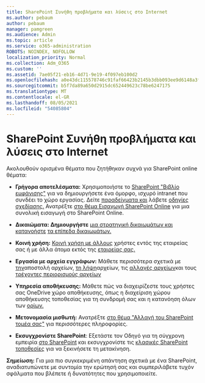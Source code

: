 ```yaml
---
title: SharePoint Συνήθη προβλήματα και λύσεις στο Internet
ms.author: pebaum
author: pebaum
manager: pamgreen
ms.audience: Admin
ms.topic: article
ms.service: o365-administration
ROBOTS: NOINDEX, NOFOLLOW
localization_priority: Normal
ms.collection: Adm_O365
ms.custom: ''
ms.assetid: 7ae05f21-eb16-4d71-9e19-4f097eb100d2
ms.openlocfilehash: a0e43dc115578746c91faf66423b2145b3dbb093ee9d6148a3fe28cc42f2d396
ms.sourcegitcommit: b5f7da89a650d2915dc652449623c78be6247175
ms.translationtype: MT
ms.contentlocale: el-GR
ms.lasthandoff: 08/05/2021
ms.locfileid: "54085804"
---
```

# <a name="sharepoint-online-common-issues-and-resolutions"></a>SharePoint Συνήθη προβλήματα και λύσεις στο Internet

Ακολουθούν ορισμένα θέματα που ζητήθηκαν συχνά για SharePoint online θέματα:

- **Γρήγορα αποτελέσματα:** Χρησιμοποιήστε το [SharePoint "Βιβλίο εμφάνισης"](https://lookbook.microsoft.com/assets/SharePoint_lookbook_2019.pdf) για να δημιουργήσετε ένα όμορφο, ισχυρό intranet που συνδέει το χώρο εργασίας. Δείτε [παραδείγματα και](https://lookbook.microsoft.com/) λάβετε [οδηγίες σχεδίασης.](https://spdesign.azurewebsites.net/) Ανατρέξτε [στο θέμα Εισαγωγή SharePoint Online](https://docs.microsoft.com/sharepoint/introduction) για μια συνολική εισαγωγή στο SharePoint Online.

- **Δικαιώματα: Δημιουργήστε** [μια στρατηγική δικαιωμάτων και κατανοήστε](https://docs.microsoft.com/sharepoint/default-sharepoint-groups) [τα επίπεδα δικαιωμάτων.](https://docs.microsoft.com/sharepoint/understanding-permission-levels)

- **Κοινή χρήση:** [Κοινή χρήση με άλλους](https://docs.microsoft.com/sharepoint/default-sharepoint-groups) χρήστες εντός της εταιρείας σας ή με άλλα άτομα εκτός της [εταιρείας σας.](https://docs.microsoft.com/sharepoint/external-sharing-overview)

- **Εργασία με αρχεία εγγράφων:** Μάθετε περισσότερα σχετικά με [την](https://support.office.com/article/Upload-a-folder-or-files-to-a-document-library-eb18fcba-c953-4d45-8d90-8da66edeacdb)αποστολή αρχείων, [τη λήψη](https://support.office.com/article/Download-files-and-folders-from-OneDrive-or-SharePoint-5c7397b7-19c7-4893-84fe-d02e8fa5df05)αρχείων, τις [αλλαγές αρχείων](https://support.office.com/article/Edit-a-document-in-a-document-library-02d8497f-1c13-4114-949a-b8466f639b07)και τους [τρέχοντες περιορισμούς αρχείων](https://support.office.com/article/invalid-file-names-and-file-types-in-onedrive-onedrive-for-business-and-sharepoint-64883a5d-228e-48f5-b3d2-eb39e07630fa)

- **Υπηρεσία αποθήκευσης:** Μάθετε πώς να διαχειρίζεστε τους χρήστες σας OneDrive χώρο αποθήκευσης, όπως η διαχείριση χώρου αποθήκευσης τοποθεσίας για τη </a> συνδρομή σας και η κατανόηση όλων των [ορίων.](https://docs.microsoft.com/office365/servicedescriptions/sharepoint-online-service-description/sharepoint-online-limits) [](https://docs.microsoft.com/sharepoint/manage-site-collection-storage-limits)

- **Μετονομασία μισθωτή:** Ανατρέξτε [στο θέμα "Αλλαγή του SharePoint τομέα σας"](https://docs.microsoft.com/sharepoint/change-your-sharepoint-domain-name) για περισσότερες πληροφορίες.

- **Εκσυγχρονίστε SharePoint**: Εξετάστε τον Οδηγό για τη σύγχρονη εμπειρία [στο SharePoint](https://docs.microsoft.com/sharepoint/guide-to-sharepoint-modern-experience) και εκσυγχρονίστε τις [κλασικές SharePoint τοποθεσίες](https://docs.microsoft.com/sharepoint/dev/transform/modernize-classic-sites) για να ξεκινήσετε τη μετακίνηση.

**Σημείωση:** Για μια πιο συγκεκριμένη απάντηση σχετικά με ένα SharePoint, αναδιατυπώνετε με συντομία την ερώτησή σας και συμπεριλάβετε τυχόν σφάλματα που βλέπετε ή δυνατότητες που χρησιμοποιείτε.
